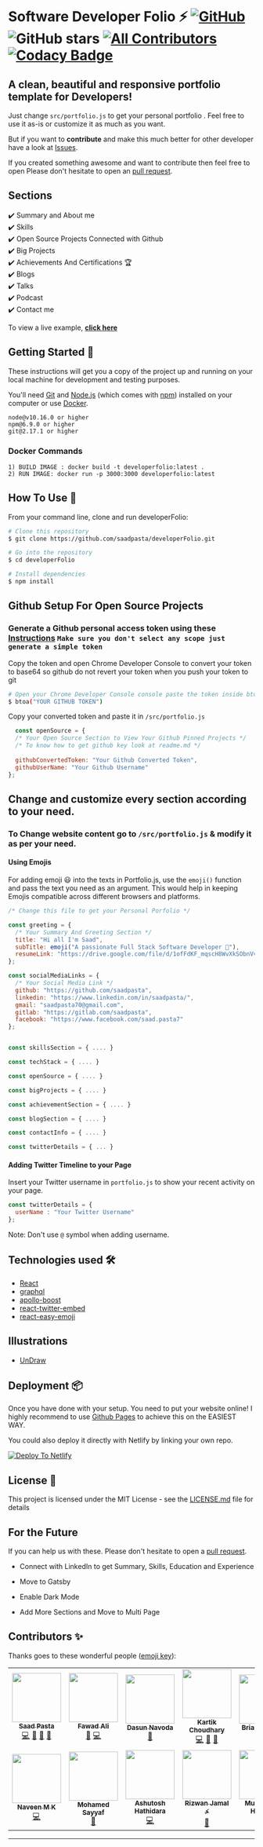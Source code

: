 # Software Developer Folio ⚡️ [![GitHub](https://img.shields.io/github/license/saadpasta/developer-portfolio?color=blue)](https://github.com/saadpasta/developer-portfolio/blob/master/LICENSE.md) ![GitHub stars](https://img.shields.io/github/stars/saadpasta/developer-portfolio)  [![All Contributors](https://img.shields.io/badge/all_contributors-4-orange.svg?style=flat-square)](#contributors) [![Codacy Badge](https://api.codacy.com/project/badge/Grade/86c52691ca3c46e4bf887d704c196824)](https://www.codacy.com/manual/saadpasta/developerFolio?utm_source=github.com&amp;utm_medium=referral&amp;utm_content=saadpasta/developerFolio&amp;utm_campaign=Badge_Grade)

## A clean, beautiful and responsive portfolio template for Developers!




Just change `src/portfolio.js` to get your personal portfolio . Feel free to use it as-is or customize it as much as you want.

But if you want to **contribute** and make this much better for other developer have a look at [Issues](https://github.com/saadpasta/developerFolio/issues).


If you created something awesome and want to contribute then feel free to open Please don't hesitate to open an [pull request](https://github.com/saadpasta/developerFolio/pulls).


## Sections 
✔️ Summary and About me\
✔️ Skills \
✔️ Open Source Projects Connected with Github\
✔️ Big Projects\
✔️ Achievements And Certifications 🏆\
✔️ Blogs\
✔️ Talks\
✔️ Podcast\
✔️ Contact me

To view a live example, **[click here](https://saadpasta.github.io/)**


## Getting Started 🚀

These instructions will get you a copy of the project up and running on your local machine for development and testing purposes.

You'll need [Git](https://git-scm.com) and [Node.js](https://nodejs.org/en/download/) (which comes with [npm](http://npmjs.com)) installed on your computer or use [Docker](https://www.docker.com/products/docker-desktop).

```
node@v10.16.0 or higher
npm@6.9.0 or higher
git@2.17.1 or higher
```
### Docker Commands 

```
1) BUILD IMAGE : docker build -t developerfolio:latest .
2) RUN IMAGE: docker run -p 3000:3000 developerfolio:latest
```


## How To Use 🔧

From your command line, clone and run developerFolio:

```bash
# Clone this repository
$ git clone https://github.com/saadpasta/developerFolio.git

# Go into the repository
$ cd developerFolio

# Install dependencies
$ npm install

```
## Github Setup For Open Source Projects

### Generate a Github personal access token using these [Instructions](https://help.github.com/en/github/authenticating-to-github/creating-a-personal-access-token-for-the-command-line) `Make sure you don't select any scope just generate a simple token`

Copy the token and open Chrome Developer Console to convert your token to base64 so github do not revert your token when you push your token to git

```bash
# Open your Chrome Developer Console console paste the token inside btoa
$ btoa("YOUR GITHUB TOKEN")
```

Copy your converted token and paste it in `/src/portfolio.js`

```javascript
  const openSource = {
  /* Your Open Source Section to View Your Github Pinned Projects */
  /* To know how to get github key look at readme.md */
  
  githubConvertedToken: "Your Github Converted Token",
  githubUserName: "Your Github Username"
};
```


## Change and customize every section according to your need.

### To Change website content go to `/src/portfolio.js` & modify it as per your need.

#### Using Emojis

For adding emoji 😃 into the texts in Portfolio.js, use the `emoji()` function and pass the text you need as an argument. This would help in keeping Emojis compatible across different browsers and platforms.

```javascript
/* Change this file to get your Personal Porfolio */

const greeting = {
  /* Your Summary And Greeting Section */
  title: "Hi all I'm Saad",
  subTitle: emoji("A passionate Full Stack Software Developer 🚀"),
  resumeLink: "https://drive.google.com/file/d/1ofFdKF_mqscH8WvXkSObnVvC9kK7Ldlu/view?usp=sharing"
};

const socialMediaLinks = {
  /* Your Social Media Link */
  github: "https://github.com/saadpasta",
  linkedin: "https://www.linkedin.com/in/saadpasta/",
  gmail: "saadpasta70@gmail.com",
  gitlab: "https://gitlab.com/saadpasta",
  facebook: "https://www.facebook.com/saad.pasta7"
};


const skillsSection = { .... }

const techStack = { .... }

const openSource = { .... } 

const bigProjects = { .... }

const achievementSection = { .... }

const blogSection = { .... }

const contactInfo = { .... }

const twitterDetails = { ... }

```

#### Adding Twitter Timeline to your Page
Insert your Twitter username in `portfolio.js` to show your recent activity on your page.

```javascript
const twitterDetails = {
  userName : "Your Twitter Username"
};
```
Note: Don't use `@` symbol when adding username.

## Technologies used 🛠️

- [React](https://reactjs.org/)
- [graphql](https://graphql.org/) 
- [apollo-boost](https://www.apollographql.com/docs/react/get-started/) 
- [react-twitter-embed](https://github.com/saurabhnemade/react-twitter-embed)
- [react-easy-emoji](https://github.com/appfigures/react-easy-emoji)

## Illustrations
- [UnDraw](https://undraw.co/illustrations)

## Deployment 📦 
Once you have done with your setup. You need to put your website online!
I highly recommend to use [Github Pages](https://create-react-app.dev/docs/deployment/#github-pages) to achieve this on the EASIEST WAY. 

You could also deploy it directly with Netlify by linking your own repo.

[![Deploy To Netlify](https://www.netlify.com/img/deploy/button.svg)](https://app.netlify.com/start/deploy?repository=https://github.com/saadpasta/developerFolio)



## License 📄

This project is licensed under the MIT License - see the [LICENSE.md](./LICENSE) file for details




## For the Future 
If you can help us with these. Please don't hesitate to open a [pull request](https://github.com/saadpasta/developerFolio/pulls).

- Connect with LinkedIn to get Summary, Skills, Education and Experience

- Move to Gatsby

- Enable Dark Mode

- Add More Sections and Move to Multi Page


## Contributors ✨

Thanks goes to these wonderful people ([emoji key](https://allcontributors.org/docs/en/emoji-key)):

<!-- ALL-CONTRIBUTORS-LIST:START - Do not remove or modify this section -->
<!-- prettier-ignore-start -->
<!-- markdownlint-disable -->
<table>
  <tr>
    <td align="center"><a href="http://saadpasta.github.io"><img src="https://avatars2.githubusercontent.com/u/23307811?v=4" width="100px;" alt=""/><br /><sub><b>Saad Pasta</b></sub></a><br /><a href="https://github.com/saadpasta/developerFolio/commits?author=saadpasta" title="Code">💻</a> <a href="https://github.com/saadpasta/developerFolio/commits?author=saadpasta" title="Documentation">📖</a> <a href="#design-saadpasta" title="Design">🎨</a> <a href="#maintenance-saadpasta" title="Maintenance">🚧</a></td>
    <td align="center"><a href="http://facebook.com/9inpachi"><img src="https://avatars2.githubusercontent.com/u/36920441?v=4" width="100px;" alt=""/><br /><sub><b>Fawad Ali</b></sub></a><br /><a href="#ideas-9inpachi" title="Ideas, Planning, & Feedback">🤔</a> <a href="https://github.com/saadpasta/developerFolio/commits?author=9inpachi" title="Code">💻</a></td>
    <td align="center"><a href="https://dasunnavoda.wordpress.com/"><img src="https://avatars0.githubusercontent.com/u/5556085?v=4" width="100px;" alt=""/><br /><sub><b>Dasun Navoda</b></sub></a><br /><a href="https://github.com/saadpasta/developerFolio/commits?author=IamDZN" title="Documentation">📖</a></td>
    <td align="center"><a href="https://github.com/kartik918"><img src="https://avatars1.githubusercontent.com/u/48270786?v=4" width="100px;" alt=""/><br /><sub><b>Kartik Choudhary</b></sub></a><br /><a href="https://github.com/saadpasta/developerFolio/commits?author=kartik918" title="Code">💻</a> <a href="#design-kartik918" title="Design">🎨</a> <a href="#ideas-kartik918" title="Ideas, Planning, & Feedback">🤔</a></td>
    <td align="center"><a href="https://brian.teeman.net"><img src="https://avatars3.githubusercontent.com/u/1296369?v=4" width="100px;" alt=""/><br /><sub><b>Brian Teeman</b></sub></a><br /><a href="https://github.com/saadpasta/developerFolio/commits?author=brianteeman" title="Documentation">📖</a></td>
    <td align="center"><a href="https://rajkumaar.co.in"><img src="https://avatars1.githubusercontent.com/u/37476886?v=4" width="100px;" alt=""/><br /><sub><b>Rajkumar S</b></sub></a><br /><a href="https://github.com/saadpasta/developerFolio/commits?author=rajkumaar23" title="Code">💻</a></td>
    <td align="center"><a href="https://github.com/viveksharmaui"><img src="https://avatars1.githubusercontent.com/u/28563357?v=4" width="100px;" alt=""/><br /><sub><b>Slim Coder</b></sub></a><br /><a href="https://github.com/saadpasta/developerFolio/commits?author=viveksharmaui" title="Code">💻</a> <a href="https://github.com/saadpasta/developerFolio/commits?author=viveksharmaui" title="Documentation">📖</a></td>
  </tr>
  <tr>
    <td align="center"><a href="https://naveen.syrusdark.website"><img src="https://avatars1.githubusercontent.com/u/49693820?v=4" width="100px;" alt=""/><br /><sub><b>Naveen M K</b></sub></a><br /><a href="https://github.com/saadpasta/developerFolio/commits?author=naveen521kk" title="Code">💻</a></td>
    <td align="center"><a href="http://msayyaf.com"><img src="https://avatars3.githubusercontent.com/u/22149734?v=4" width="100px;" alt=""/><br /><sub><b>Mohamed Sayyaf</b></sub></a><br /><a href="https://github.com/saadpasta/developerFolio/commits?author=msayyaf1" title="Documentation">📖</a></td>
    <td align="center"><a href="https://ashutosh1919.github.io"><img src="https://avatars3.githubusercontent.com/u/20843596?v=4" width="100px;" alt=""/><br /><sub><b>Ashutosh Hathidara</b></sub></a><br /><a href="https://github.com/saadpasta/developerFolio/commits?author=ashutosh1919" title="Code">💻</a></td>
    <td align="center"><a href="https://www.upwork.com/freelancers/~01d10c23d4ffe3c658"><img src="https://avatars0.githubusercontent.com/u/8683960?v=4" width="100px;" alt=""/><br /><sub><b>Rizwan Jamal ⚡️</b></sub></a><br /><a href="https://github.com/saadpasta/developerFolio/commits?author=Rizwanjamal" title="Documentation">📖</a></td>
    <td align="center"><a href="http://www.muhammadhasham.com"><img src="https://avatars0.githubusercontent.com/u/17927649?v=4" width="100px;" alt=""/><br /><sub><b>Muhammad Hasham</b></sub></a><br /><a href="https://github.com/saadpasta/developerFolio/commits?author=MohammadHasham" title="Code">💻</a></td>
  </tr>
</table>

<!-- markdownlint-enable -->
<!-- prettier-ignore-end -->
<!-- ALL-CONTRIBUTORS-LIST:END -->

---

